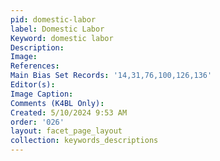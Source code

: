 ```yaml
---
pid: domestic-labor
label: Domestic Labor
Keyword: domestic labor
Description: 
Image: 
References: 
Main Bias Set Records: '14,31,76,100,126,136'
Editor(s): 
Image Caption: 
Comments (K4BL Only): 
Created: 5/10/2024 9:53 AM
order: '026'
layout: facet_page_layout
collection: keywords_descriptions
---
```

